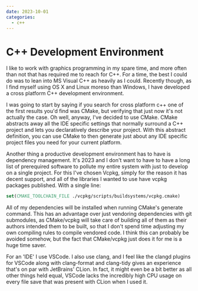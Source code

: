 ```yaml
---
date: 2023-10-01
categories:
  - c++
---
```


# C++ Development Environment

I like to work with graphics programming in my spare time, and more often than not that has required me to reach for C++. For a time, the best I could do was to lean into MS Visual C++ as heavily as I could. Recently though, as I find myself using OS X and Linux moreso than Windows, I have developed a cross platform C++ development environment.

<!-- more -->

I was going to start by saying if you search for cross platform c++ one of the first results you'd find was CMake, but verifying that just now it's not actually the case. Oh well, anyway, I've decided to use CMake. CMake abstracts away all the IDE specific settings that normally surround a C++ project and lets you declaratively describe your project. With this abstract definition, you can use CMake to then generate just about any IDE specific project files you need for your current platform.

Another thing a productive development environment has to have is dependency management. It's 2023 and I don't want to have to have a long list of prerequired software to pollute my entire system with just to develop on a single project. For this I've chosen Vcpkg, simply for the reason it has decent support, and all of the libraries I wanted to use have vcpkg packages published. With a single line:

```cmake
set(CMAKE_TOOLCHAIN_FILE ./vcpkg/scripts/buildsystems/vcpkg.cmake)
```

All of my dependencies will be installed when running CMake's generate command. This has an advantage over just vendoring dependencies with git submodules, as CMake/vcpkg will take care of building all of them as their authors intended them to be built, so that I don't spend time adjusting my own compiling rules to compile vendored code. I think this can probably be avoided somehow, but the fact that CMake/vcpkg just does it for me is a huge time saver.

For an 'IDE' I use VSCode. I also use clang, and I feel like the clangd plugins for VSCode along with clang-format and clang-tidy gives an experience that's on par with JetBrains' CLion. In fact, it might even be a bit better as all other things held equal, VSCode lacks the incredibly high CPU usage on every file save that was present with CLion when I used it.
